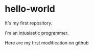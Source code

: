 # hello-world
It's my first repository.

i'm an intusiastic programmer.

Here are my first modification on github
